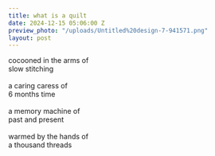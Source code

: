 ```yaml
---
title: what is a quilt
date: 2024-12-15 05:06:00 Z
preview_photo: "/uploads/Untitled%20design-7-941571.png"
layout: post
---
```


cocooned in the arms of <br>
slow stitching <br>
<br>
a caring caress of <br>
6 months time <br>
<br>
a memory machine of<br>
past and present <br>
<br>
warmed by the hands of <br>
a thousand threads
